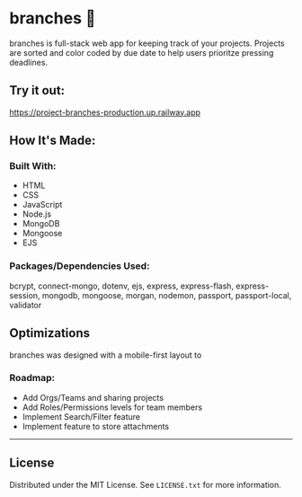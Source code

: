 # branches 🌳
branches is full-stack web app for keeping track of your projects. Projects are sorted and color coded by due date to help users prioritze pressing deadlines. 

## Try it out: 
https://project-branches-production.up.railway.app

## How It's Made:

### Built With: 
- HTML
- CSS
- JavaScript 
- Node.js 
- MongoDB 
- Mongoose 
- EJS

### Packages/Dependencies Used:
bcrypt, connect-mongo, dotenv, ejs, express, express-flash, express-session, mongodb, mongoose, morgan, nodemon, passport, passport-local, validator

## Optimizations

branches was designed with a mobile-first layout to 

### Roadmap:
- Add Orgs/Teams and sharing projects
 - Add Roles/Permissions levels for team members
- Implement Search/Filter feature
- Implement feature to store attachments

---

## License

Distributed under the MIT License. See `LICENSE.txt` for more information.
